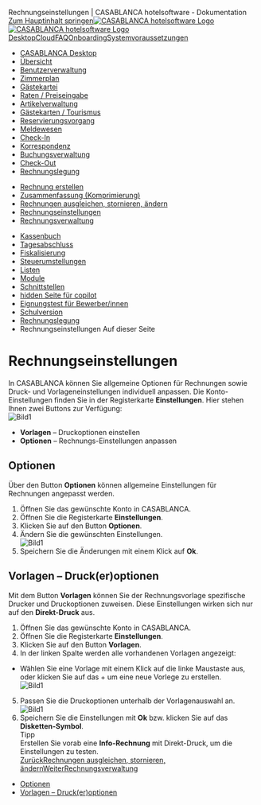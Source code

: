 Rechnungseinstellungen | CASABLANCA hotelsoftware - Dokumentation  
[Zum Hauptinhalt springen](https://docs.casablanca.at/desktop/accounting/invoice_settings/#__docusaurus_skipToContent_fallback)[![CASABLANCA hotelsoftware Logo](https://docs.casablanca.at/img/logo.png) ![CASABLANCA hotelsoftware Logo](https://docs.casablanca.at/img/Casablanca_LOGO_2022_neg.png)](https://docs.casablanca.at/) [Desktop](https://docs.casablanca.at/desktop/desktop/)[Cloud](https://docs.casablanca.at/cloud/cloud_systems/)[FAQ](https://docs.casablanca.at/faq)[Onboarding](https://docs.casablanca.at/onboarding/fiscalization)[Systemvoraussetzungen](https://docs.casablanca.at/system_requirements)  
* [CASABLANCA Desktop](https://docs.casablanca.at/desktop/desktop/)
* [Übersicht](https://docs.casablanca.at/desktop/interface/)
* [Benutzerverwaltung](https://docs.casablanca.at/desktop/user_management/)
* [Zimmerplan](https://docs.casablanca.at/desktop/room_plan/)
* [Gästekartei](https://docs.casablanca.at/desktop/guest_profile/)
* [Raten / Preiseingabe](https://docs.casablanca.at/desktop/raten/)
* [Artikelverwaltung](https://docs.casablanca.at/desktop/articles/)
* [Gästekarten / Tourismus](https://docs.casablanca.at/desktop/guest_cards/)
* [Reservierungsvorgang](https://docs.casablanca.at/desktop/reservation_process/)
* [Meldewesen](https://docs.casablanca.at/desktop/registration/)
* [Check-In](https://docs.casablanca.at/desktop/check_in/)
* [Korrespondenz](https://docs.casablanca.at/desktop/correspondence/)
* [Buchungsverwaltung](https://docs.casablanca.at/desktop/account/)
* [Check-Out](https://docs.casablanca.at/desktop/check-out/)
* [Rechnungslegung](https://docs.casablanca.at/desktop/accounting/)
+ [Rechnung erstellen](https://docs.casablanca.at/desktop/accounting/create_invoice)
+ [Zusammenfassung (Komprimierung)](https://docs.casablanca.at/desktop/accounting/compress_services)
+ [Rechnungen ausgleichen, stornieren, ändern](https://docs.casablanca.at/desktop/accounting/adjust_cancel_change)
+ [Rechnungseinstellungen](https://docs.casablanca.at/desktop/accounting/invoice_settings)
+ [Rechnungsverwaltung](https://docs.casablanca.at/desktop/accounting/invoice_management/)
* [Kassenbuch](https://docs.casablanca.at/desktop/cashbook/)
* [Tagesabschluss](https://docs.casablanca.at/desktop/daily_closing/)
* [Fiskalisierung](https://docs.casablanca.at/desktop/fiscalization/)
* [Steuerumstellungen](https://docs.casablanca.at/desktop/tax_changes/)
* [Listen](https://docs.casablanca.at/desktop/lists/)
* [Module](https://docs.casablanca.at/desktop/module/)
* [Schnittstellen](https://docs.casablanca.at/desktop/interfaces/)
* [hidden Seite für copilot](https://docs.casablanca.at/desktop/hidden_copilot)
* [Eignungstest für Bewerber/innen](https://docs.casablanca.at/desktop/qualification)
* [Schulversion](https://docs.casablanca.at/desktop/schoolversion)  
* [Rechnungslegung](https://docs.casablanca.at/desktop/accounting/)
* Rechnungseinstellungen
Auf dieser Seite

# Rechnungseinstellungen  
In CASABLANCA können Sie allgemeine Optionen für Rechnungen sowie Druck- und Vorlageneinstellungen individuell anpassen. Die Konto-Einstellungen finden Sie in der Registerkarte **Einstellungen**. Hier stehen Ihnen zwei Buttons zur Verfügung:  
![Bild1](https://docs.casablanca.at/assets/images/vorlagen_optionen-62877f4da99d652304e63dd6ff340834.png "Vorlagen / Optionen")  
* **Vorlagen** – Druckoptionen einstellen
* **Optionen** – Rechnungs-Einstellungen anpassen

## Optionen[](https://docs.casablanca.at/desktop/accounting/invoice_settings/#optionen "Direkter Link zu Optionen")  
Über den Button **Optionen** können allgemeine Einstellungen für Rechnungen angepasst werden.  
1. Öffnen Sie das gewünschte Konto in CASABLANCA.
2. Öffnen Sie die Registerkarte **Einstellungen**.
3. Klicken Sie auf den Button **Optionen**.
4. Ändern Sie die gewünschten Einstellungen.  
![Bild1](https://docs.casablanca.at/assets/images/einstellungen_rechnung-c3293cb1e64a5b80e945887cdd152680.png "Vorlagen / Optionen")  
5. Speichern Sie die Änderungen mit einem Klick auf **Ok**.

## Vorlagen – Druck(er)optionen[](https://docs.casablanca.at/desktop/accounting/invoice_settings/#vorlagen--druckeroptionen "Direkter Link zu Vorlagen – Druck(er)optionen")  
Mit dem Button **Vorlagen** können Sie der Rechnungsvorlage spezifische Drucker und Druckoptionen zuweisen. Diese Einstellungen wirken sich nur auf den **Direkt-Druck** aus.  
1. Öffnen Sie das gewünschte Konto in CASABLANCA.
2. Öffnen Sie die Registerkarte **Einstellungen**.
3. Klicken Sie auf den Button **Vorlagen**.
4. In der linken Spalte werden alle vorhandenen Vorlagen angezeigt:
* Wählen Sie eine Vorlage mit einem Klick auf die linke Maustaste aus, oder klicken Sie auf das + um eine neue Vorlege zu erstellen.  
![Bild1](https://docs.casablanca.at/assets/images/neue_vorlage-1fd2fea9c12b55cd47688940345203ac.png "Vorlage neu")  
5. Passen Sie die Druckoptionen unterhalb der Vorlagenauswahl an.  
![Bild1](https://docs.casablanca.at/assets/images/rechnungsvorlage-b087d8c7f27cd7005bc99eccce953521.png "Vorlagen / Druckoptionen")  
6. Speichern Sie die Einstellungen mit **Ok** bzw. klicken Sie auf das **Disketten-Symbol**.  
Tipp  
Erstellen Sie vorab eine **Info-Rechnung** mit Direkt-Druck, um die Einstellungen zu testen.  
[ZurückRechnungen ausgleichen, stornieren, ändern](https://docs.casablanca.at/desktop/accounting/adjust_cancel_change)[WeiterRechnungsverwaltung](https://docs.casablanca.at/desktop/accounting/invoice_management/)  
* [Optionen](https://docs.casablanca.at/desktop/accounting/invoice_settings/#optionen)
* [Vorlagen – Druck(er)optionen](https://docs.casablanca.at/desktop/accounting/invoice_settings/#vorlagen--druckeroptionen)